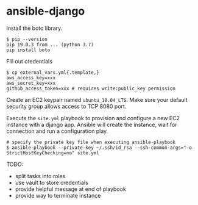 # ansible-django

Install the boto library.
```
$ pip --version
pip 19.0.3 from ... (python 3.7)
pip install boto
```

Fill out credentials
```
$ cp external_vars.yml{.template,}
aws_access_key=xxx
aws_secret_key=xxx
github_access_token=xxx # requires write:public_key permission
```

Create an EC2 keypair named `ubuntu_18.04_LTS`.
Make sure your default security group allows access to TCP 8080 port.

Execute the `site.yml` playbook to provision and configure a new EC2 instance with a django app. Ansible will create the instance, wait for connection and run a configuration play.
```
# specify the private key file when executing ansible-playbook
$ ansible-playbook --private-key ~/.ssh/id_rsa --ssh-common-args="-o StrictHostKeyChecking=no" site.yml
```

TODO:
- split tasks into roles
- use vault to store credentials
- provide helpful message at end of playbook
- provide way to terminate instance
